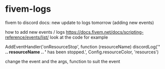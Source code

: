 # fivem-logs
fivem to discord 
docs:
new update to logs tomorrow (adding new events)


how to add new events / logs
https://docs.fivem.net/docs/scripting-reference/events/list/
look at the code for example


AddEventHandler('onResourceStop', function (resourceName)
    discordLog('**' .. resourceName .. '** has been stopped.', Config.resourceColor, 'resources')


change the event and the args, function to suit the event

